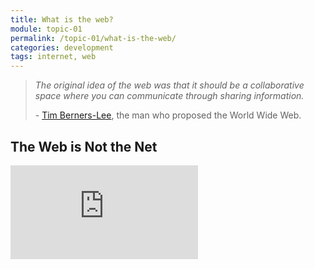 ```yaml
---
title: What is the web?
module: topic-01
permalink: /topic-01/what-is-the-web/
categories: development
tags: internet, web
---
```


<div class="divider-heading"></div>

<blockquote>
  <p><i>The original idea of the web was that it should be a collaborative space where you can communicate through sharing information.</i></p>
  <p>- <a href="https://en.wikipedia.org/wiki/Tim_Berners-Lee">Tim Berners-Lee</a>, the man who proposed the World Wide Web.</p>
</blockquote>


## The Web is Not the Net
<div class="embed-responsive embed-responsive-16by9">
  <iframe class="embed-responsive-item" src="https://www.youtube.com/embed/scWj1BMRHUA?rel=0&amp;showinfo=0" frameborder="0" allowfullscreen></iframe>
</div>
